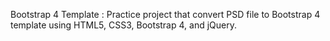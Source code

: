 Bootstrap 4 Template : Practice project that convert PSD file to Bootstrap 4 template using HTML5, CSS3, Bootstrap 4, and jQuery.

